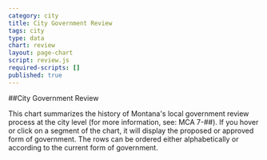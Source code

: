 ```yaml
---
category: city
title: City Government Review
tags: city
type: data
chart: review
layout: page-chart
script: review.js
required-scripts: []
published: true
---
```


##City Government Review

This chart summarizes the history of Montana's local government review process at the city level (for more information, see: MCA 7-##). If you hover or click on a segment of the chart, it will display the proposed or approved form of government. The rows can be ordered either alphabetically or according to the current form of government.
